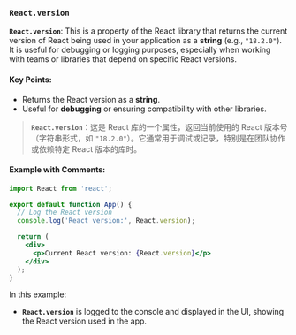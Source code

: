 ### `React.version`

**`React.version`**: This is a property of the React library that returns the current version of React being used in your application as a **string** (e.g., `"18.2.0"`). It is useful for debugging or logging purposes, especially when working with teams or libraries that depend on specific React versions.

<audio src="C:\Users\10691\Downloads\__`React.versio.mp3"></audio>

#### Key Points:
- Returns the React version as a **string**.
- Useful for **debugging** or ensuring compatibility with other libraries.

> **`React.version`**：这是 React 库的一个属性，返回当前使用的 React 版本号（字符串形式，如 `"18.2.0"`）。它通常用于调试或记录，特别是在团队协作或依赖特定 React 版本的库时。
>
> <audio src="C:\Users\10691\Downloads\React.version：这.mp3"></audio>

#### Example with Comments:

```jsx
import React from 'react';

export default function App() {
  // Log the React version
  console.log('React version:', React.version);

  return (
    <div>
      <p>Current React version: {React.version}</p>
    </div>
  );
}
```

In this example:
- **`React.version`** is logged to the console and displayed in the UI, showing the React version used in the app.